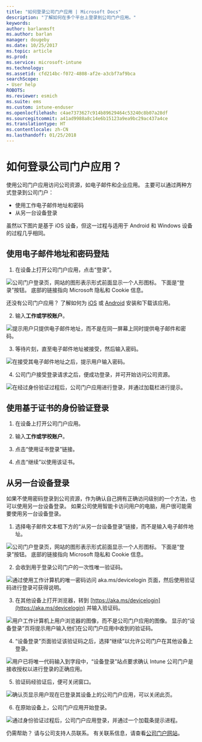 ```yaml
---
title: "如何登录公司门户应用 | Microsoft Docs"
description: "了解如何在多个平台上登录到公司门户应用。"
keywords: 
author: barlanmsft
ms.author: barlan
manager: dougeby
ms.date: 10/25/2017
ms.topic: article
ms.prod: 
ms.service: microsoft-intune
ms.technology: 
ms.assetid: cfd214bc-f072-4808-af2e-a3cbf7af9bca
searchScope:
- User help
ROBOTS: 
ms.reviewer: esmich
ms.suite: ems
ms.custom: intune-enduser
ms.openlocfilehash: c4ae7373627c914b89629464c53240c8b07a28df
ms.sourcegitcommit: a41ad9988a8c14e6b15123a9ea9bc29ac437a4ce
ms.translationtype: HT
ms.contentlocale: zh-CN
ms.lasthandoff: 01/25/2018
---
```

# <a name="how-do-i-sign-in-to-the-company-portal-app---user-story-1132123--"></a>如何登录公司门户应用？ <!--User Story 1132123-->

使用公司门户应用访问公司资源，如电子邮件和企业应用。 主要可以通过两种方式登录到公司门户：

* 使用工作电子邮件地址和密码
* 从另一台设备登录

虽然以下图片是基于 iOS 设备，但这一过程与适用于 Android 和 Windows 设备的过程几乎相同。

## <a name="signing-in-with-your-email-address-and-password"></a>使用电子邮件地址和密码登陆

1. 在设备上打开公司门户应用，点击“登录”。

  ![公司门户登录页，网站的图形表示形式前面显示一个人形图标。 下面是“登录”按钮。 底部的链接指向 Microsoft 隐私和 Cookie 信息。](/intune/media/cp_ios_aad_signin_after_1704_001.png)

  还没有公司门户应用？ 了解如何为 [iOS](install-and-sign-in-to-the-intune-company-portal-app-ios.md) 或 [Android](install-the-company-portal-app-android.md) 安装和下载该应用。

2. 输入**工作或学校账户**。

  ![提示用户只提供电子邮件地址，而不是在同一屏幕上同时提供电子邮件和密码。](/intune/media/cp_ios_aad_signin_after_1704_002.png)

3. 等待片刻，直至电子邮件地址被接受，然后输入密码。

  ![在接受其电子邮件地址之后，提示用户输入密码。](/intune/media/cp_ios_aad_signin_after_1704_003.png)

4. 公司门户接受登录请求之后，便成功登录，并可开始访问公司资源。   

  ![在经过身份验证过程后，公司门户应用进行登录，并通过加载栏进行提示。](/intune/media/cp_ios_aad_signin_from_another_device_after_1704_007.png)

## <a name="signing-in-with-certificate-based-authentication"></a>使用基于证书的身份验证登录

1.  在设备上打开公司门户应用。

2.  输入**工作或学校账户**。

3.  点击“使用证书登录”链接。

4.  点击“继续”以使用该证书。

## <a name="signing-in-from-another-device"></a>从另一台设备登录

如果不使用密码登录到公司资源，作为确认自己拥有正确访问级别的一个方法，也可以使用另一台设备登录。 如果公司使用智能卡访问用户的电脑，用户很可能需要使用另一台设备登录。

1. 选择电子邮件文本框下方的“从另一台设备登录”链接，而不是输入电子邮件地址。

  ![公司门户登录页，网站的图形表示形式前面显示一个人形图标。 下面是“登录”按钮。 底部的链接指向 Microsoft 隐私和 Cookie 信息。](/intune/media/cp_ios_aad_signin_from_another_device_after_1704_001.png)

2. 会收到用于登录公司门户的一次性唯一验证码。

  ![通过使用工作计算机的唯一密码访问 aka.ms/devicelogin 页面，然后使用验证码进行登录可获得说明。](/intune/media/cp_ios_aad_signin_from_another_device_after_1704_003.png)

3. 在其他设备上打开浏览器，转到 [https://aka.ms/devicelogin](https://aka.ms/devicelogin) 并输入验证码。

  ![用户工作计算机上用户浏览器的图像，而不是公司门户应用的图像。 显示的“设备登录”页将提示用户输入他们在公司门户应用中收到的验证码。](/intune/media/cp_ios_aad_signin_from_another_device_after_1704_004.png)

4. “设备登录”页面验证该验证码之后，选择“继续”以允许公司门户在其他设备上登录。

  ![用户已将唯一代码输入到字段中，“设备登录”站点要求确认 Intune 公司门户是接收授权以进行登录的正确应用。](/intune/media/cp_ios_aad_signin_from_another_device_after_1704_005.png)

5. 验证码经验证后，便可关闭窗口。

  ![确认页显示用户现在已登录其设备上的公司门户应用，可以关闭此页。](/intune/media/cp_ios_aad_signin_from_another_device_after_1704_006.png)

6. 在原始设备上，公司门户应用开始登录。

  ![通过身份验证过程后，公司门户应用登录，并通过一个加载条提示进程。](/intune/media/cp_ios_aad_signin_from_another_device_after_1704_007.png)

仍需帮助？ 请与公司支持人员联系。 有关联系信息，请查看[公司门户网站](https://portal.manage.microsoft.com#HelpDeskDialog)。
